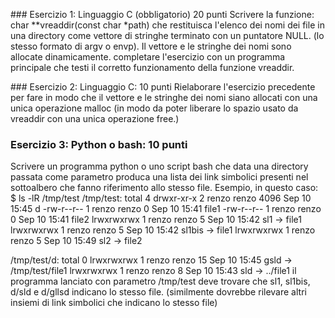 ### Esercizio 1: Linguaggio C (obbligatorio) 20 punti
Scrivere la funzione:
char **vreaddir(const char *path)
che restituisca l'elenco dei nomi dei file in una directory come vettore di stringhe terminato con un puntatore NULL. (lo stesso formato di argv o envp).
Il vettore e le stringhe dei nomi sono allocate dinamicamente.
completare l'esercizio con un programma principale che testi il corretto funzionamento della funzione vreaddir.

### Esercizio 2: Linguaggio C: 10 punti
Rielaborare l'esercizio precedente per fare in modo che il vettore e le stringhe dei nomi siano allocati con una unica operazione malloc (in modo da poter liberare lo spazio usato da vreaddir con una unica operazione free.)


### Esercizio 3: Python o bash: 10 punti
Scrivere un programma python o uno script bash che data una directory passata come parametro produca una lista dei link simbolici presenti nel sottoalbero che fanno riferimento allo stesso file. Esempio, in questo caso:
$ ls -lR /tmp/test
/tmp/test:
total 4
drwxr-xr-x 2 renzo renzo 4096 Sep 10 15:45 d
-rw-r--r-- 1 renzo renzo 0 Sep 10 15:41 file1
-rw-r--r-- 1 renzo renzo 0 Sep 10 15:41 file2
lrwxrwxrwx 1 renzo renzo 5 Sep 10 15:42 sl1 -> file1
lrwxrwxrwx 1 renzo renzo 5 Sep 10 15:42 sl1bis -> file1
lrwxrwxrwx 1 renzo renzo  5 Sep 10 15:49 sl2 -> file2


/tmp/test/d:
total 0
lrwxrwxrwx 1 renzo renzo 15 Sep 10 15:45 gsld -> /tmp/test/file1
lrwxrwxrwx 1 renzo renzo  8 Sep 10 15:43 sld -> ../file1
il programma lanciato con parametro /tmp/test deve trovare che sl1, sl1bis, d/sld e d/gllsd indicano lo stesso file. (similmente dovrebbe rilevare altri insiemi di link simbolici che indicano lo stesso file)